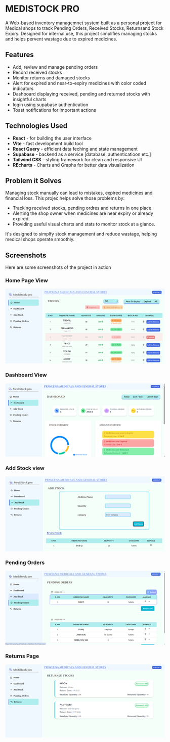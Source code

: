 # MEDISTOCK PRO

A Web-based inventory managemnet system built as a personal project for Medical shops  to track Pending Orders, Received Stocks, Returnsand Stock Expiry. Designed for internal use, this project simplifies managing stocks and helps pervent wastage due to expired medicines.

## Features
- Add, review and manage pending orders
- Record received stocks
- Monitor returns and damaged stocks
- Alert for expired and near-to-expiry medicines with color coded indicators
- Dashboard displaying received, pending and returned stocks with insightful charts
- login using supabase authentication
- Toast notifications for important actions

## Technologies Used
- **React** - for building the user interface
- **Vite** - fast development build tool
- **React Query** - efficient data feching and state management
- **Supabase** - backend as a service [database, authenticatioon etc.]
- **Tailwind CSS** - styling framework for clean and responsive UI
- **REcharts** - Charts and Graphs for better data visualization

## Problem it Solves
Managing stock manually can lead to mistakes, expired medicines and financial loss. This projec helps solve those problems by: 

- Tracking received stocks, pending ordres and returns in one place.
- Alerting the shop owner when medicines are near expiry or already expired.
- Providing useful visual charts and stats to monitor stock at a glance.

It's designed to simplfy stock management and reduce wastage, helping medical shops operate smoothly.


## Screenshots

Here are some screenshots of the project in action

### Home Page View
![Home Page](./src/assets/HomePage.png)

### Dashboard View
![Dashboard](./src/assets/Dashboard.png)

### Add Stock view
![Add Stock](./src/assets/AddStock.png)

### Pending Orders
![Pending Orders Page](./src/assets/PendingOrders.png)

### Returns Page
![Returns Page](./src/assets/ReturnsPage.png)